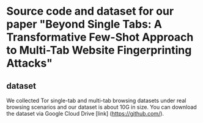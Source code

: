 # Source code and dataset for our paper "Beyond Single Tabs: A Transformative Few-Shot Approach to Multi-Tab Website Fingerprinting Attacks"

## dataset
We collected Tor single-tab and multi-tab browsing datasets under real browsing scenarios and our dataset is about 10G in size. You can download the dataset via Google Cloud Drive [link] (https://github.com/).



